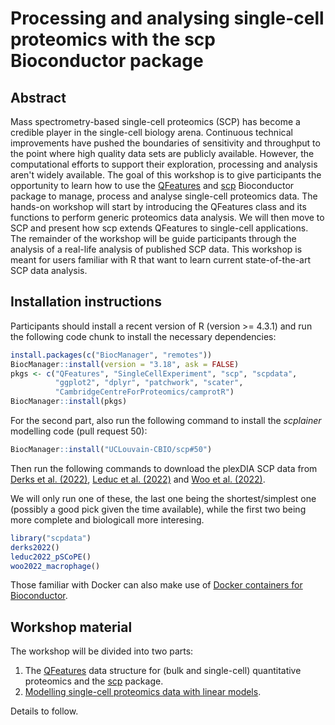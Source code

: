 # Processing and analysing single-cell proteomics with the scp Bioconductor package

## Abstract

Mass spectrometry-based single-cell proteomics (SCP) has become a
credible player in the single-cell biology arena. Continuous technical
improvements have pushed the boundaries of sensitivity and throughput
to the point where high quality data sets are publicly
available. However, the computational efforts to support their
exploration, processing and analysis aren't widely available. The goal
of this workshop is to give participants the opportunity to learn how
to use the
[QFeatures](https://bioconductor.org/packages/release/bioc/html/QFeatures.html)
and
[scp](https://bioconductor.org/packages/release/bioc/html/scp.html)
Bioconductor package to manage, process and analyse single-cell
proteomics data. The hands-on workshop will start by introducing the
QFeatures class and its functions to perform generic proteomics data
analysis. We will then move to SCP and present how scp extends
QFeatures to single-cell applications. The remainder of the workshop
will be guide participants through the analysis of a real-life
analysis of published SCP data. This workshop is meant for users
familiar with R that want to learn current state-of-the-art SCP data
analysis.

## Installation instructions

Participants should install a recent version of R (version >= 4.3.1)
and run the following code chunk to install the necessary
dependencies:

```r
install.packages(c("BiocManager", "remotes"))
BiocManager::install(version = "3.18", ask = FALSE)
pkgs <- c("QFeatures", "SingleCellExperiment", "scp", "scpdata",
          "ggplot2", "dplyr", "patchwork", "scater",
          "CambridgeCentreForProteomics/camprotR")
BiocManager::install(pkgs)
```

For the second part, also run the following command to install the
*scplainer* modelling code (pull request 50):

```r
BiocManager::install("UCLouvain-CBIO/scp#50")
```

Then run the following commands to download the plexDIA SCP data from
[Derks et
al. (2022)](https://www.nature.com/articles/s41587-022-01389-w),
[Leduc et al. (2022)](http://dx.doi.org/10.1101/2021.04.24.441211) and
[Woo et al. (2022)](http://dx.doi.org/10.1016/j.cels.2022.02.003).

We will only run one of these, the last one being the
shortest/simplest one (possibly a good pick given the time available),
while the first two being more complete and biologicall more
interesing.

```r
library("scpdata")
derks2022()
leduc2022_pSCoPE()
woo2022_macrophage()
```
Those familiar with Docker can also make use of [Docker containers for
Bioconductor](https://bioconductor.org/help/docker/).

## Workshop material

The workshop will be divided into two parts:

1. The [QFeatures](https://rformassspectrometry.github.io/QFeatures/)
   data structure for (bulk and single-cell) quantitative proteomics
   and the [scp](https://github.com/UCLouvain-CBIO/scp/) package.
2. [Modelling single-cell proteomics data with linear
   models](https://www.biorxiv.org/content/10.1101/2023.12.14.571792v2).

Details to follow.
